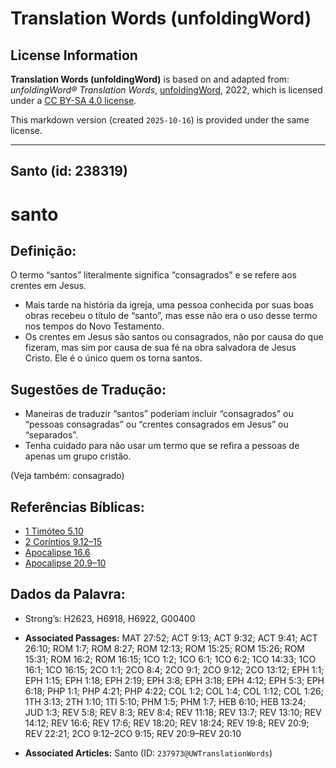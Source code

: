 # Translation Words (unfoldingWord)

## License Information

**Translation Words (unfoldingWord)** is based on and adapted from: _unfoldingWord® Translation Words_, [unfoldingWord](https://unfoldingword.org/utw), 2022, which is licensed under a [CC BY-SA 4.0 license](https://creativecommons.org/licenses/by-sa/4.0/legalcode.en).

This markdown version (created `2025-10-16`) is provided under the same license.



--------------------------------

## Santo (id: 238319)

santo
=====

Definição:
----------

O termo “santos” literalmente significa “consagrados” e se refere aos crentes em Jesus.

* Mais tarde na história da igreja, uma pessoa conhecida por suas boas obras recebeu o título de “santo”, mas esse não era o uso desse termo nos tempos do Novo Testamento.
* Os crentes em Jesus são santos ou consagrados, não por causa do que fizeram, mas sim por causa de sua fé na obra salvadora de Jesus Cristo. Ele é o único quem os torna santos.

Sugestões de Tradução:
----------------------

* Maneiras de traduzir “santos” poderiam incluir “consagrados” ou “pessoas consagradas” ou “crentes consagrados em Jesus” ou “separados”.
* Tenha cuidado para não usar um termo que se refira a pessoas de apenas um grupo cristão.

(Veja também: consagrado)

Referências Bíblicas:
---------------------

* [1 Timóteo 5\.10](https://ref.ly/1Tim5:10)
* [2 Coríntios 9\.12–15](https://ref.ly/2Cor9:12-2Cor9:15)
* [Apocalipse 16\.6](https://ref.ly/Rev16:6)
* [Apocalipse 20\.9–10](https://ref.ly/Rev20:9-Rev20:10)

Dados da Palavra:
-----------------

* Strong’s: H2623, H6918, H6922, G00400

* **Associated Passages:** MAT 27:52; ACT 9:13; ACT 9:32; ACT 9:41; ACT 26:10; ROM 1:7; ROM 8:27; ROM 12:13; ROM 15:25; ROM 15:26; ROM 15:31; ROM 16:2; ROM 16:15; 1CO 1:2; 1CO 6:1; 1CO 6:2; 1CO 14:33; 1CO 16:1; 1CO 16:15; 2CO 1:1; 2CO 8:4; 2CO 9:1; 2CO 9:12; 2CO 13:12; EPH 1:1; EPH 1:15; EPH 1:18; EPH 2:19; EPH 3:8; EPH 3:18; EPH 4:12; EPH 5:3; EPH 6:18; PHP 1:1; PHP 4:21; PHP 4:22; COL 1:2; COL 1:4; COL 1:12; COL 1:26; 1TH 3:13; 2TH 1:10; 1TI 5:10; PHM 1:5; PHM 1:7; HEB 6:10; HEB 13:24; JUD 1:3; REV 5:8; REV 8:3; REV 8:4; REV 11:18; REV 13:7; REV 13:10; REV 14:12; REV 16:6; REV 17:6; REV 18:20; REV 18:24; REV 19:8; REV 20:9; REV 22:21; 2CO 9:12–2CO 9:15; REV 20:9–REV 20:10
* **Associated Articles:** Santo (ID: `237973@UWTranslationWords`)

